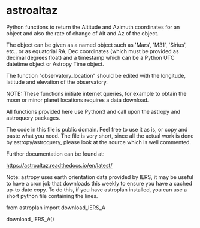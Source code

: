 # astroaltaz
Python functions to return the Altitude and Azimuth coordinates for an object and also the rate of change of Alt and Az of the object.

The object can be given as a named object such as 'Mars', 'M31', 'Sirius', etc.. or as equatorial RA, Dec coordinates (which must be provided as decimal degrees float)  and a timestamp which can be a Python UTC datetime object or Astropy Time object.

The function "observatory_location" should be edited with the longitude, latitude and elevation of the observatory.

NOTE: These functions initiate internet queries, for example to obtain the moon or minor planet locations requires a data download.

All functions provided here use Python3 and call upon the astropy and astroquery packages.

The code in this file is public domain. Feel free to use it as is, or copy and paste what you need. The file is very short, since all the actual work is done by astropy/astroquery, please look at the source which is well commented.

Further documentation can be found at:

https://astroaltaz.readthedocs.io/en/latest/


Note: astropy uses earth orientation data provided by IERS, it may be useful to have a cron job that downloads this weekly to ensure you have a cached up-to date copy. To do this, if you have astroplan installed, you can use a short python file containing the lines.


from astroplan import download_IERS_A

download_IERS_A()



